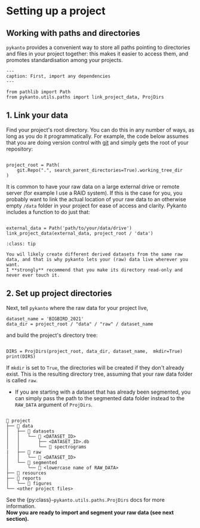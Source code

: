 
# Setting up a project


## Working with paths and directories

`pykanto` provides a convenient way to store all paths pointing to directories
and files in your project together: this makes it easier to access them, and
promotes standardisation among your projects.


```{code-block} python
---
caption: First, import any dependencies
---

from pathlib import Path
from pykanto.utils.paths import link_project_data, ProjDirs

```

## 1. Link your data

Find your project's root directory. You can do this in any number of ways, as
long as you do it programmatically. For example, the code below assumes that you
are doing version control with [git](https://git-scm.com/) and simply gets the root of your repository:

```{code-block} python

project_root = Path(
    git.Repo(".", search_parent_directories=True).working_tree_dir
)

```

It is common to have your raw data on a large external drive or remote server
(for example I use a RAID system). If this is the case for you, you probably
want to link the actual location of your raw data to an otherwise empty `/data`
folder in your project for ease of access and clarity. Pykanto includes a
function to do just that:

```{code-block} python

external_data = Path('path/to/your/data/drive')
link_project_data(external_data, project_root / 'data')

```

```{admonition} Tip: freeze your raw data and only work on programmatically derived datasets
:class: tip

You wil likely create different derived datasets from the same raw data, and that is why pykanto lets your (raw) data live wherever you want.
I **strongly** recommend that you make its directory read-only and
never ever touch it.
```

## 2. Set up project directories

Next, tell `pykanto` where the raw data for your project live, 

```{code-block} python
dataset_name = 'BIGBIRD_2021'
data_dir = project_root / "data" / "raw" / dataset_name
```

and build the project's directory tree:
 

```{code-block} python

DIRS = ProjDirs(project_root, data_dir, dataset_name,  mkdir=True)
print(DIRS)
```

If `mkdir` is set to `True`, the directories will be created if they don't already exist.
This is the resulting directory tree, assuming that your raw data folder is
called `raw`. 
- If you are starting with a dataset that has already been
segmented, you can simply pass the path to the segmented data folder instead to
the `RAW_DATA` argument of `ProjDirs`.

```{code-block} text

📁 project
├── 📁 data
│   ├── 📁 datasets
│   │   └── 📁 <DATASET_ID>
│   │       ├── <DATASET_ID>.db
│   │       └── 📁 spectrograms
|   ├── 📁 raw
│   │   └── 📁 <DATASET_ID>  
│   └── 📁 segmented
│       └── 📁 <lowercase name of RAW_DATA>
├── 📁 resources
├── 📁 reports
│   └── 📁 figures
└── <other project files>

```


See the
{py:class}`~pykanto.utils.paths.ProjDirs` docs for more information.
<br>
**Now you are ready to import and segment your raw data (see next section).**